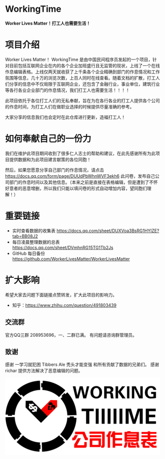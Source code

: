 # WorkingTime
**Worker Lives Matter！打工人也需要生活！**

# 项目介绍
Worker Lives Matter！ WorkingTime 是由中国民间程序员发起的一个项目，针对目前包括互联网企业在内的各个企业加班盛行且无监管的现状，上线了一个在线作息编辑表格。上线仅两天就收获了上千条各个企业精确到部门的作息情况和工作氛围等信息，几十万的浏览次数，上百人同时在线查看。随着文档的扩散，打工人们分享的信息中不仅局限于互联网企业，还包含了金融行业，事业单位，建筑行业等各行各业企业部门的作息情况，我们打工人也需要生活！！！！

此项目依托于各位打工人们的无私奉献，旨在为在各行各业的打工人提供各个公司的作息时间，为打工人们在做职业选择的时候提供尽量准确的参考。

大家分享的信息我们也会定时在此仓库进行更新，造福打工人！

# 如何奉献自己的一份力
我们在维护此项目期间收到了很多仁人志士的帮助和建议，在此先感谢所有为此项目提供数据和为此项目建言献策的各位同胞！

然后，如果您愿意分享自己部门的作息情况，请点击 https://docs.qq.com/form/page/DUUdPbWhnWVF3ekh6 此问卷，发布自己公司部门的作息时间以及其他信息。（本来之前是直接在表格编辑，但是遭到了不怀好意者的恶意增删，所以我们只能以填问卷的形式自动增加内容，望同胞们理解！）

# 重要链接
+ 实时查看数据的收集表 https://docs.qq.com/sheet/DUXVoa3BsRG1HYlZE?tab=BB08J2
+ 每日凌晨整理数据的总表 https://docs.qq.com/sheet/DVmhnRG15TG1Tb2Js
+ GitHub 每日备份 https://github.com/WorkerLivesMatter/WorkerLivesMatter

# 扩大影响
希望大家去问题下面链接点赞转发，扩大此项目的影响力。
- 知乎：https://www.zhihu.com/question/491803439

## 交流群

官方QQ三群 208953696，一、二群已满。
有问题请咨询群管理员。

## 致谢

感谢 一学习就犯困 Tibbers Ale 秃头才能变强 和所有贡献了数据的兄弟们。
感谢 richar 提供方法解决了恶意编辑的问题。

![](image.png)
